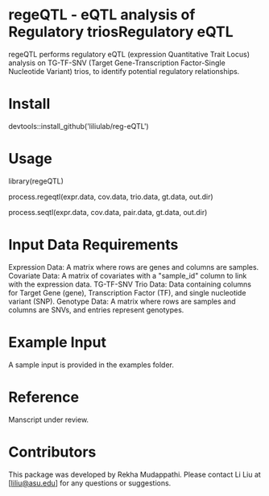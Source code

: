 # regeQTL - eQTL analysis of Regulatory triosRegulatory eQTL
regeQTL performs regulatory eQTL (expression Quantitative Trait Locus) analysis on TG-TF-SNV (Target Gene-Transcription Factor-Single Nucleotide Variant) trios, to identify potential regulatory relationships.

# Install
devtools::install_github('liliulab/reg-eQTL')

# Usage
library(regeQTL)

process.regeqtl(expr.data, cov.data, trio.data, gt.data, out.dir) 

process.seqtl(expr.data, cov.data, pair.data, gt.data, out.dir)


# Input Data Requirements
Expression Data: A matrix where rows are genes and columns are samples.
Covariate Data: A matrix of covariates with a "sample_id" column to link with the expression data.
TG-TF-SNV Trio Data: Data containing columns for Target Gene (gene), Transcription Factor (TF), and single nucleotide variant (SNP).
Genotype Data: A matrix where rows are samples and columns are SNVs, and entries represent genotypes.

# Example Input
A sample input is provided in the examples folder. 

# Reference
Manscript under review.

# Contributors
This package was developed by Rekha Mudappathi. Please contact Li Liu at [liliu@asu.edu] for any questions or suggestions.

